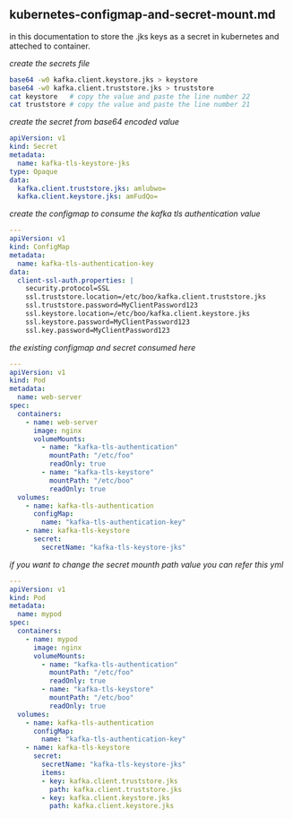 ## kubernetes-configmap-and-secret-mount.md

in this documentation to store the .jks keys as a secret in kubernetes and atteched to container.

_create the secrets file_

```bash
base64 -w0 kafka.client.keystore.jks > keystore
base64 -w0 kafka.client.truststore.jks > truststore
cat keystore   # copy the value and paste the line number 22
cat truststore # copy the value and paste the line number 21
```

_create the secret from base64 encoded value_

```yml
apiVersion: v1
kind: Secret
metadata:
  name: kafka-tls-keystore-jks
type: Opaque
data:
  kafka.client.truststore.jks: amlubwo=   
  kafka.client.keystore.jks: amFudQo=
```

_create the configmap to consume the kafka tls authentication value_

```yml
---
apiVersion: v1
kind: ConfigMap
metadata:
  name: kafka-tls-authentication-key
data:
  client-ssl-auth.properties: |
    security.protocol=SSL
    ssl.truststore.location=/etc/boo/kafka.client.truststore.jks
    ssl.truststore.password=MyClientPassword123
    ssl.keystore.location=/etc/boo/kafka.client.keystore.jks
    ssl.keystore.password=MyClientPassword123
    ssl.key.password=MyClientPassword123
```

_the existing configmap and secret consumed here_

```yml
---
apiVersion: v1
kind: Pod
metadata:
  name: web-server
spec:
  containers:
    - name: web-server
      image: nginx
      volumeMounts:
        - name: "kafka-tls-authentication"
          mountPath: "/etc/foo"
          readOnly: true
        - name: "kafka-tls-keystore"
          mountPath: "/etc/boo"
          readOnly: true
  volumes:
    - name: kafka-tls-authentication
      configMap:
        name: "kafka-tls-authentication-key"
    - name: kafka-tls-keystore
      secret:
        secretName: "kafka-tls-keystore-jks"
```

_if you want to change the secret mounth path value you can refer this yml_

```yml
---
apiVersion: v1
kind: Pod
metadata:
  name: mypod
spec:
  containers:
    - name: mypod
      image: nginx
      volumeMounts:
        - name: "kafka-tls-authentication"
          mountPath: "/etc/foo"
          readOnly: true
        - name: "kafka-tls-keystore"
          mountPath: "/etc/boo"
          readOnly: true
  volumes:
    - name: kafka-tls-authentication
      configMap:
        name: "kafka-tls-authentication-key"
    - name: kafka-tls-keystore
      secret:
        secretName: "kafka-tls-keystore-jks"
        items:
        - key: kafka.client.truststore.jks
          path: kafka.client.truststore.jks
        - key: kafka.client.keystore.jks
          path: kafka.client.keystore.jks
```
